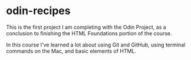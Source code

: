 # odin-recipes

This is the first project I am completing with the Odin Project, as a conclusion to finishing the HTML Foundations portion of the course.

In this course I've learned a lot about using Git and GitHub, using terminal commands on the Mac, and basic elements of HTML.
